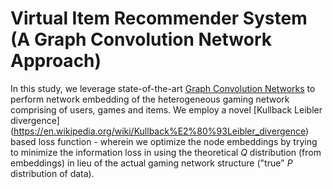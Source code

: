 # Virtual Item Recommender System (A Graph Convolution Network Approach)

In this study, we leverage state-of-the-art [Graph Convolution Networks](https://github.com/tkipf/gcn) to perform network embedding of the heterogeneous gaming network comprising of users, games and items. We employ a novel [Kullback Leibler divergence] (https://en.wikipedia.org/wiki/Kullback%E2%80%93Leibler_divergence) based loss function - wherein we optimize the node embeddings by trying to minimize the information loss in using the theoretical *Q* distribution (from embeddings) in lieu of the actual gaming network structure ("true" *P* distribution of data). 
